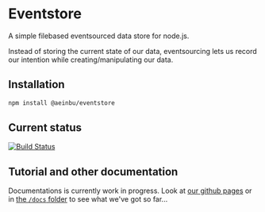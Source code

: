 # Eventstore

A simple filebased eventsourced data store for node.js.

Instead of storing the current state of our data, eventsourcing lets us record our intention while creating/manipulating our data.

## Installation

```bash
npm install @aeinbu/eventstore
```

## Current status

[![Build Status](https://travis-ci.org/scriptabuild/eventstore.svg?branch=master)](https://travis-ci.org/scriptabuild/eventstore)

## Tutorial and other documentation

Documentations is currently work in progress. Look at [our github pages](https://scriptabuild.github.io/eventstore/) or in [the `/docs` folder](./docs) to see what we've got so far...